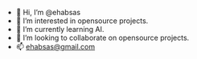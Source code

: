 - 👋 Hi, I’m @ehabsas
- 👀 I’m interested in opensource projects.
- 🌱 I’m currently learning AI.
- 💞️ I’m looking to collaborate on opensource projects.
- 📫 ehabsas@gmail.com

<!---
ehabsas/ehabsas is a ✨ special ✨ repository because its `README.md` (this file) appears on your GitHub profile.
You can click the Preview link to take a look at your changes.
--->
